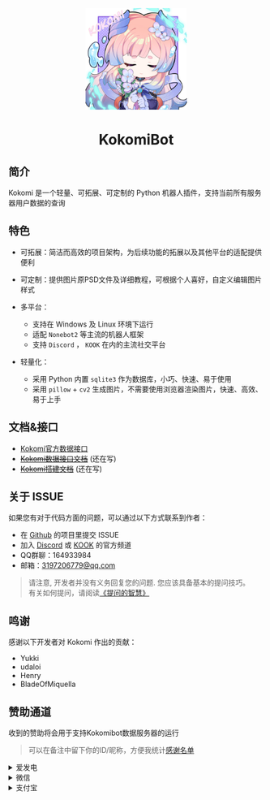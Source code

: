 <p align="center">
  <a><img src="https://github.com/SangonomiyaKoko/Kokomibot_docs/blob/main/kokomi.jpg?raw=true" width="200" height="200"></a>
</p>

<div align="center">

# KokomiBot

</div>

## 简介

Kokomi 是一个轻量、可拓展、可定制的 Python 机器人插件，支持当前所有服务器用户数据的查询

## 特色

- 可拓展：简洁而高效的项目架构，为后续功能的拓展以及其他平台的适配提供便利

- 可定制：提供图片原PSD文件及详细教程，可根据个人喜好，自定义编辑图片样式

- 多平台：
    - 支持在 Windows 及 Linux 环境下运行
    - 适配 `Nonebot2` 等主流的机器人框架
    - 支持 `Discord` ， `KOOK` 在内的主流社交平台

- 轻量化：
    - 采用 Python 内置 `sqlite3` 作为数据库，小巧、快速、易于使用
    - 采用 `pillow` + `cv2` 生成图片，不需要使用浏览器渲染图片，快速、高效、易于上手


## 文档&接口
- [Kokomi官方数据接口](http://www.wows-coral.com:443/docs#/)
- ~~[Kokomi数据接口文档]()~~ (还在写)
- ~~[Kokomi搭建文档]()~~ (还在写)


## 关于 ISSUE

如果您有对于代码方面的问题，可以通过以下方式联系到作者：
- 在 [Github](https://github.com/SangonomiyaKoko) 的项目里提交 ISSUE
- 加入 [Discord](https://discord.gg/GjgmvQ2BHX) 或 [KOOK](https://kook.top/N8Ymq2) 的官方频道
- QQ群聊：164933984
- 邮箱：3197206779@qq.com

> 请注意, 开发者并没有义务回复您的问题. 您应该具备基本的提问技巧。  
> 有关如何提问，请阅读[《提问的智慧》](https://github.com/ryanhanwu/How-To-Ask-Questions-The-Smart-Way/blob/main/README-zh_CN.md)

## 鸣谢

感谢以下开发者对 Kokomi 作出的贡献：
- Yukki
- udaloi
- Henry
- BladeOfMiquella

## 赞助通道

收到的赞助将会用于支持Kokomibot数据服务器的运行

> 可以在备注中留下你的ID/昵称，方便我统计[感谢名单](https://docs.qq.com/sheet/DRkFSQldDZGtscmdY?tab=5b0hhn)

<details>
<summary>爱发电</summary>

![图片](docs/support/afd.jpg "爱发电")

</details>


<details>
<summary>微信</summary>

![图片](docs/support/wx.png "微信")

</details>


<details>
<summary>支付宝</summary>

![图片](docs/support/zfb.jpg "支付宝")

</details>
